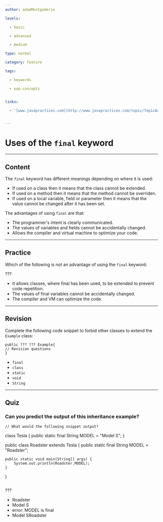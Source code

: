 ```yaml
---
author: adamMontgomerie

levels:

  - basic

  - advanced

  - medium

type: normal

category: feature

tags:

  - keywords

  - oop-concepts


links:

  - '[www.javapractices.com](http://www.javapractices.com/topic/TopicAction.do?Id=23){website}'


---
```


# Uses of the `final` keyword

---
## Content

The `final` keyword has different meanings depending on where it is used:
- If used on a class then it means that the class cannot be extended.
- If used on a method then it means that the method cannot be overriden.
- If used on a local variable, field or parameter then it means that the value cannot be changed after it has been set.

The advantages of using `final` are that:
- The programmer's intent is clearly communicated.
- The values of variables and fields cannot be accidentally changed.
- Allows the compiler and virtual machine to optimize your code.

---
## Practice

Which of the following is not an advantage of using the `final` keyword:

???


* It allows classes, where final has been used, to be extended to prevent code repetition.
* The values of final variables cannot be accidentally changed.
* The compiler and VM can optimize the code.

---
## Revision

Complete the following code snippet to forbid other classes to extend the `Example` class:
```
public ??? ??? Example{
// Revision questions
}
```

* `final`
* `class`
* `static`
* `void`
* `String`

---
## Quiz
### Can you predict the output of this inheritance example?
```
// What would the following snippet output?
```
class Tesla {
    public static final String MODEL = "Model S";
}

public class Roadster extends Tesla {
    public static final String MODEL = "Roadster";

    public static void main(String[] args) {
        System.out.println(Roadster.MODEL);
    }
}
```
```

 ???

* Roadster
* Model S
* error: MODEL is final
* Model SRoadster

